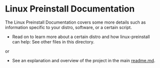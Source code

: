 # Linux Preinstall Documentation

The Linux Preinstall Documentation covers some more details
such as information specific to your distro, software, or a certain
script.

- Read on to learn more about a certain distro and how linux-preinstall
  can help: See other files in this directory.

or

- See an explanation and overview of the project in the main
  [readme.md](../readme.md).
